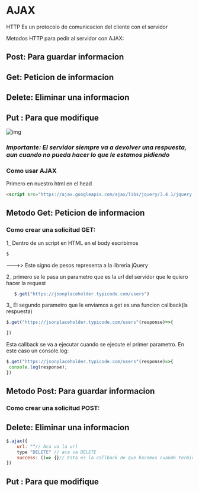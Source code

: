 # AJAX

HTTP Es un protocolo de comunicacion del cliente con el servidor

Metodos HTTP para pedir al servidor con AJAX:
 
## Post: Para guardar informacion
## Get: Peticion de informacion
## Delete: Eliminar una informacion
## Put : Para que modifique

![img](/img%20y%20screenshot/Ajax%20img2.jpeg)
### *Importante: El servidor siempre va a devolver una respuesta, aun cuando no pueda hacer lo que le estamos pidiendo*

### Como usar AJAX
Primero en nuestro html en el head
```html
<script src="https://ajax.googleapis.com/ajax/libs/jquery/3.4.1/jquery.min.js"></script>
```
## Metodo Get: Peticion de informacion
### Como crear una solicitud GET:

1_ Dentro de un script en HTML en el body
   escribimos 
   ```HTML
   $
   ```  
   --->> Este signo de pesos representa a la libreria jQuery


2_ primero se le pasa un parametro que es la url del servidor que le quiero hacer la request

```javascript
   $.get("https://jsonplaceholder.typicode.com/users")
```
3_ El segundo parametro que le enviamos a get es una funcion callback(la respuesta)

   ```javascript
   $.get("https://jsonplaceholder.typicode.com/users"(response)=>{

   })
   ```
   Esta callback se va a ejecutar cuando se ejecute el primer parametro. En este caso un console.log:

   ```javascript
   $.get("https://jsonplaceholder.typicode.com/users"(response)=>{
    console.log(response);
   })
   ```



## Metodo Post: Para guardar informacion
### Como crear una solicitud POST:




## Delete: Eliminar una informacion
```javascript
$.ajax({
    url: ""// Aca va la url
    type "DELETE" // aca va DELETE
    success: ()=> {}// Esta es la callback de que hacemos cuando termina
})
```

## Put : Para que modifique

